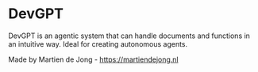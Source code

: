 # DevGPT

DevGPT is an agentic system that can handle documents and functions in an intuitive way. Ideal for creating autonomous agents.

Made by Martien de Jong - https://martiendejong.nl
